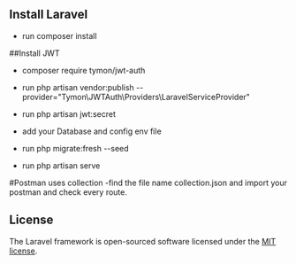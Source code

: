 
## Install Laravel
- run composer install

##Install JWT
- composer require tymon/jwt-auth

- run php artisan vendor:publish --provider="Tymon\JWTAuth\Providers\LaravelServiceProvider"
- run  php artisan jwt:secret

- add your Database and config env file
- run php migrate:fresh --seed
- run php artisan serve

#Postman uses collection
-find the file name collection.json and import your postman and check every route.


## License

The Laravel framework is open-sourced software licensed under the [MIT license](https://opensource.org/licenses/MIT).
